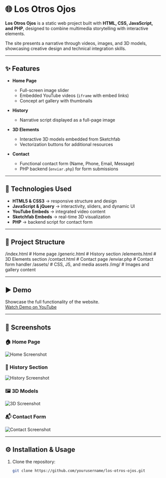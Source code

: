 # 🌐 Los Otros Ojos

**Los Otros Ojos** is a static web project built with **HTML, CSS, JavaScript, and PHP**, designed to combine multimedia storytelling with interactive elements.  

The site presents a narrative through videos, images, and 3D models, showcasing creative design and technical integration skills.  

---

## ✨ Features

- **Home Page**
  - Full-screen image slider
  - Embedded YouTube videos (`iframe` with embed links)
  - Concept art gallery with thumbnails 

- **History**
  - Narrative script displayed as a full-page image 

- **3D Elements**
  - Interactive 3D models embedded from Sketchfab
  - Vectorization buttons for additional resources 

- **Contact**
  - Functional contact form (Name, Phone, Email, Message)
  - PHP backend (`enviar.php`) for form submissions

---

## 🚀 Technologies Used

- **HTML5 & CSS3** → responsive structure and design  
- **JavaScript & jQuery** → interactivity, sliders, and dynamic UI  
- **YouTube Embeds** → integrated video content  
- **Sketchfab Embeds** → real-time 3D visualization  
- **PHP** → backend script for contact form  

---

## 📂 Project Structure
/index.html # Home page
/generic.html # History section
/elements.html # 3D Elements section
/contact.html # Contact page
/enviar.php # Contact form handler
/assets/ # CSS, JS, and media assets
/img/ # Images and gallery content


---

## ▶️ Demo

Showcase the full functionality of the website.  
[Watch Demo on YouTube](https://youtu.be/ZVNuWCPcq-c)

---

## 📸 Screenshots

### 🏠 Home Page
![Home Screenshot](https://static.wixstatic.com/media/c15b34_e058d8d2483d4268b1272f42af59f9b5~mv2.png/v1/fit/w_1640,h_1080,q_90,enc_avif,quality_auto/c15b34_e058d8d2483d4268b1272f42af59f9b5~mv2.png)

### 📜 History Section
![History Screenshot](https://static.wixstatic.com/media/c15b34_261b0802785a4c00835da73a798f5e5e~mv2.png/v1/fit/w_1640,h_1080,q_90,enc_avif,quality_auto/c15b34_261b0802785a4c00835da73a798f5e5e~mv2.png)

### 🖼️ 3D Models
![3D Screenshot](https://static.wixstatic.com/media/c15b34_6de7b08d05eb4d62a8dfdba1ed1019db~mv2.png/v1/fit/w_1640,h_1080,q_90,enc_avif,quality_auto/c15b34_6de7b08d05eb4d62a8dfdba1ed1019db~mv2.png)

### 📬 Contact Form
![Contact Screenshot](https://static.wixstatic.com/media/c15b34_2df8c6cf5e9e468688970fde8115c3cc~mv2.png/v1/fit/w_1640,h_1080,q_90,enc_avif,quality_auto/c15b34_2df8c6cf5e9e468688970fde8115c3cc~mv2.png)

---

## ⚙️ Installation & Usage

1. Clone the repository:
   ```bash
   git clone https://github.com/yourusername/los-otros-ojos.git
